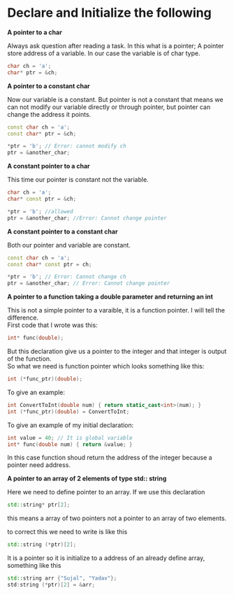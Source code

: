 # Declare and Initialize the following

**A pointer to a char**

Always ask question after reading a task. In this what is a pointer; A pointer store address of a variable. In our case the variable is of char type.

```cpp
char ch = 'a';
char* ptr = &ch;
```

**A pointer to a constant char**

Now our variable is a constant. But pointer is not a constant that means we can not modify our variable directly or through pointer, but pointer can change the address it points.

```cpp
const char ch = 'a';
const char* ptr = &ch;

*ptr = 'b'; // Error: cannot modify ch
ptr = &another_char;
```

**A constant pointer to a char**

This time our pointer is constant not the variable.

```cpp
char ch = 'a';
char* const ptr = &ch;

*ptr = 'b'; //allowed
ptr = &another_char; //Error: Cannot change pointer
```

**A constant pointer to a constant char**

Both our pointer and variable are constant.

```cpp
const char ch = 'a';
const char* const ptr = ch;

*ptr = 'b'; // Error: Cannot change ch
ptr = &another_char; // Error: Cannot change pointer
```

**A pointer to a function taking a double parameter and returning an int**

This is not a simple pointer to a varaible, it is a function pointer. I will tell the difference.<br>
First code that I wrote was this:

```cpp
int* func(double);
```

But this declaration give us a pointer to the integer and that integer is output of the function.<br>
So what we need is function pointer which looks something like this:

```cpp
int (*func_ptr)(double);
```

To give an example:

```cpp
int ConvertToInt(double num) { return static_cast<int>(num); }
int (*func_ptr)(double) = ConvertToInt;
```

To give an example of my initial declaration:

```cpp
int value = 40; // It is global variable
int* func(double num) { return &value; }
```

In this case function shoud return the address of the integer because a pointer need address.

**A pointer to an array of 2 elements of type std:: string**

Here we need to define pointer to an array. If we use this declaration

```cpp
std::string* ptr[2];
```

this means a array of two pointers not a pointer to an array of two elements.

to correct this we need to write is like this

```cpp
std::string (*ptr)[2];
```

It is a pointer so it is initialize to a address of an already define array, something like this

```cpp
std::string arr {"Sujal", "Yadav"};
std:string (*ptr)[2] = &arr;
```
